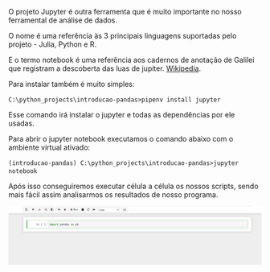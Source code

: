 O projeto Jupyter é outra ferramenta que é muito importante no nosso ferramental de análise de dados.

O nome é uma referência às 3 principais linguagens suportadas pelo projeto - Julia, Python e R.

E o termo notebook é uma referência aos cadernos de anotação de Galilei que registram a descoberta das luas de jupiter. [Wikipedia](https://pt.wikipedia.org/wiki/Projeto_Jupyter "Wikipedia Jupyter").

Para instalar também é muito simples:

```
C:\python_projects\introducao-pandas>pipenv install jupyter
```

Esse comando irá instalar o jupyter e todas as dependências por ele usadas.

Para abrir o jupyter notebook executamos o comando abaixo com o ambiente virtual ativado:


```
(introducao-pandas) C:\python_projects\introducao-pandas>jupyter notebook

```

Após isso conseguiremos executar célula a célula os nossos scripts, sendo mais fácil assim analisarmos os resultados de nosso programa.

![alt](img/cel_jupyter.png)

